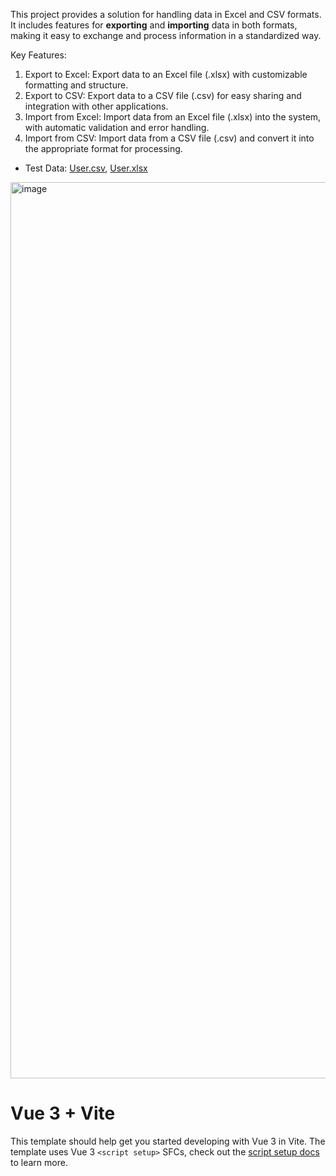 This project provides a solution for handling data in Excel and CSV formats.
It includes features for **exporting** and **importing** data in both formats, making it easy to exchange and process information in a standardized way.

Key Features:
1. Export to Excel: Export data to an Excel file (.xlsx) with customizable formatting and structure.
2. Export to CSV: Export data to a CSV file (.csv) for easy sharing and integration with other applications.
3. Import from Excel: Import data from an Excel file (.xlsx) into the system, with automatic validation and error handling.
4. Import from CSV: Import data from a CSV file (.csv) and convert it into the appropriate format for processing.

- Test Data: [User.csv](https://github.com/user-attachments/files/18347276/User.csv), 
[User.xlsx](https://github.com/user-attachments/files/18347280/User.xlsx)


<img width="1434" alt="image" src="https://github.com/user-attachments/assets/34d26ff8-76e2-48a7-b2b7-84f8acc9c527" />



# Vue 3 + Vite

This template should help get you started developing with Vue 3 in Vite. The template uses Vue 3 `<script setup>` SFCs, check out the [script setup docs](https://v3.vuejs.org/api/sfc-script-setup.html#sfc-script-setup) to learn more.